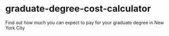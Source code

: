 # graduate-degree-cost-calculator
Find out how much you can expect to pay for your graduate degree in New York City
